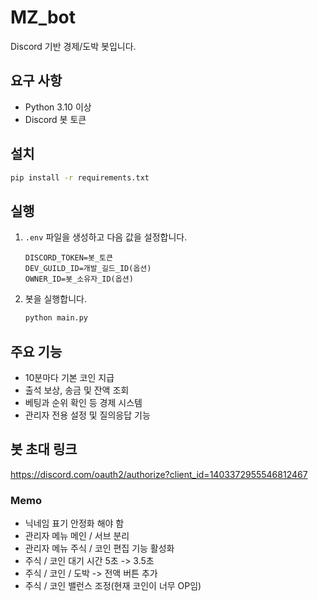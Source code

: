 # MZ_bot

Discord 기반 경제/도박 봇입니다.

## 요구 사항
- Python 3.10 이상
- Discord 봇 토큰

## 설치
```bash
pip install -r requirements.txt
```

## 실행
1. `.env` 파일을 생성하고 다음 값을 설정합니다.
   ```env
   DISCORD_TOKEN=봇_토큰
   DEV_GUILD_ID=개발_길드_ID(옵션)
   OWNER_ID=봇_소유자_ID(옵션)
   ```
2. 봇을 실행합니다.
   ```bash
   python main.py
   ```

## 주요 기능
- 10분마다 기본 코인 지급
- 출석 보상, 송금 및 잔액 조회
- 베팅과 순위 확인 등 경제 시스템
- 관리자 전용 설정 및 질의응답 기능

## 봇 초대 링크
https://discord.com/oauth2/authorize?client_id=1403372955546812467

### Memo
- 닉네임 표기 안정화 해야 함
- 관리자 메뉴 메인 / 서브 분리
- 관리자 메뉴 주식 / 코인 편집 기능 활성화
- 주식 / 코인 대기 시간 5초 -> 3.5초
- 주식 / 코인 / 도박 -> 전액 버튼 추가
- 주식 / 코인 밸런스 조정(현재 코인이 너무 OP임)